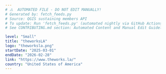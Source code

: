 ```yaml
---
# ⚠️  AUTOMATED FILE - DO NOT EDIT MANUALLY!
# Generated by: fetch_feeds.py
# Source: QGIS sustaining members API
# To update: Run 'fetch_feeds.py' (automated nightly via GitHub Actions)
# See CONTRIBUTING.md section: Automated Content and Manual Edit Guidelines

level: "Small"
title: "theworksLA"
logo: "theworksla.png"
startDate: "2025-03-01"
endDate: "2026-02-28"
link: "https://www.theworks.la/"
country: "United States of America"
---
```

